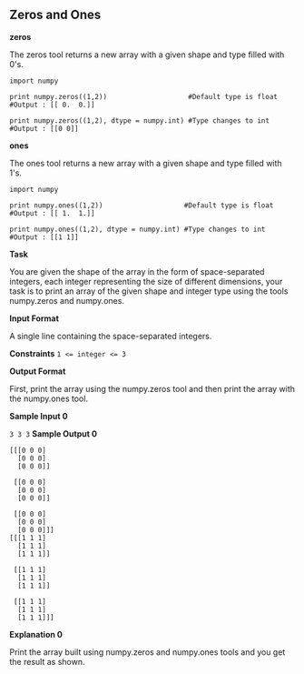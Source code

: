 ## Zeros and Ones

**zeros**

The zeros tool returns a new array with a given shape and type filled with 0's.

```
import numpy

print numpy.zeros((1,2))                    #Default type is float
#Output : [[ 0.  0.]] 

print numpy.zeros((1,2), dtype = numpy.int) #Type changes to int
#Output : [[0 0]]
```
**ones**

The ones tool returns a new array with a given shape and type filled with 1's.

```
import numpy

print numpy.ones((1,2))                    #Default type is float
#Output : [[ 1.  1.]] 

print numpy.ones((1,2), dtype = numpy.int) #Type changes to int
#Output : [[1 1]]   
```
**Task**

You are given the shape of the array in the form of space-separated integers, each integer representing the size of different dimensions, your task is to print an array of the given shape and integer type using the tools numpy.zeros and numpy.ones.

**Input Format**

A single line containing the space-separated integers.

**Constraints**
`1 <= integer <= 3`

**Output Format**

First, print the array using the numpy.zeros tool and then print the array with the numpy.ones tool.

**Sample Input 0**

`3 3 3`
**Sample Output 0**

```
[[[0 0 0]
  [0 0 0]
  [0 0 0]]

 [[0 0 0]
  [0 0 0]
  [0 0 0]]

 [[0 0 0]
  [0 0 0]
  [0 0 0]]]
[[[1 1 1]
  [1 1 1]
  [1 1 1]]

 [[1 1 1]
  [1 1 1]
  [1 1 1]]

 [[1 1 1]
  [1 1 1]
  [1 1 1]]]
```
**Explanation 0**

Print the array built using numpy.zeros and numpy.ones tools and you get the result as shown.
